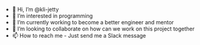 - 👋 Hi, I’m @kli-jetty
- 👀 I’m interested in programming
- 🌱 I’m currently working to become a better engineer and mentor
- 💞️ I’m looking to collaborate on how can we work on this project together
- 📫 How to reach me - Just send me a Slack message

<!---
kli-jetty/kli-jetty is a ✨ special ✨ repository because its `README.md` (this file) appears on your GitHub profile.
You can click the Preview link to take a look at your changes.
--->
